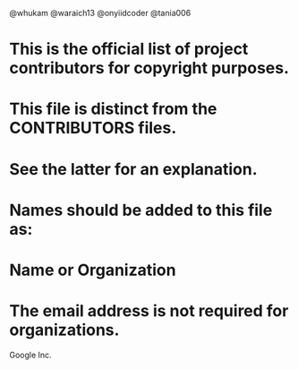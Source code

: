 @whukam
@waraich13
@onyiidcoder
@tania006
# This is the official list of project contributors for copyright purposes.
# This file is distinct from the CONTRIBUTORS files.
# See the latter for an explanation.
# Names should be added to this file as:
# Name or Organization <email address>
# The email address is not required for organizations.
Google Inc.
